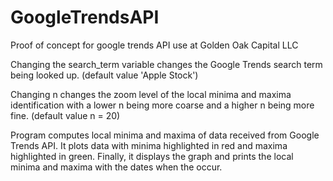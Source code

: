 # GoogleTrendsAPI
Proof of concept for google trends API use at Golden Oak Capital LLC

Changing the search_term variable changes the Google Trends search term being looked up. (default value 'Apple Stock')

Changing n changes the zoom level of the local minima and maxima identification with a lower n being more coarse and a higher n being more fine. (default value n = 20)

Program computes local minima and maxima of data received from Google Trends API. It plots data with minima highlighted in red and maxima highlighted in green. Finally, it displays the graph and prints the local minima and maxima with the dates when the occur.

